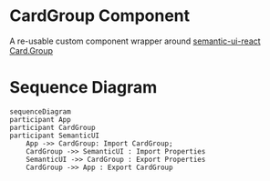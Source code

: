 # CardGroup Component

A re-usable custom component wrapper around [semantic-ui-react Card.Group](https://react.semantic-ui.com/views/card)

# Sequence Diagram

```mermaid
sequenceDiagram
participant App
participant CardGroup
participant SemanticUI
    App ->> CardGroup: Import CardGroup;
    CardGroup ->> SemanticUI : Import Properties
    SemanticUI ->> CardGroup : Export Properties
    CardGroup ->> App : Export CardGroup
```

